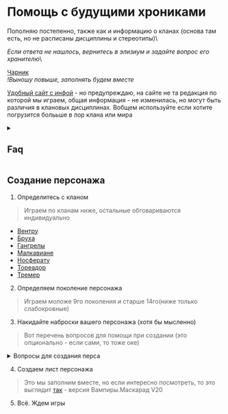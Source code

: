 # Помощь с будущими хрониками
Пополняю постепенно, также как и информацию о кланах (основа там есть, но не расписаны дисциплины и стереотипы)\

*Если ответа не нашлось, вернитесь в элизиум и задайте вопрос его хранителю*\

[Чарник](https://trechkalov.com/vtm/current/index.html)\
_!Выношу повыше, заполнять будем вместе_

[Удобный сайт с инфой](https://wod.su/wod) - но предупреждаю, на сайте не та редакция по которой мы играем, общая информация - не изменилась, но могут быть различия в клановых дисциплинах. Вобщем используйте если хотите погрузится болььше в лор клана или мира


<details>
  <summary> <h2> Faq </h2> </summary>


<details>
  <summary> <h2> Как устроены вампирские сообщества в мире тьмы </h2> </summary>

  >   !Помните, что текст ниже это экспозиция мира, если вдруг у вас зарадилась идея сделать Вентру - анарха, я не буду вас останавливать, но вам придется придумать оооочень холрошую причину почему ваш персонаж стал таким необычным искллючением.

  Вампиры делятся на касты...ой это не отсюда. Итак в мире вас ждет:\

  <details>
  <summary>  Камарилья </summary>
  
  **Камарилья** - это некое официальная государственность основанная древними вампирами, потому что для всего должны быть правила, не так ли?
  В общем, представьте себе жёстко структурированное тайное общество, которое управляет вампирским миром из тени. Его главная цель — выживание, но не любыми средствами,а через порядок, традиции и скрытность.

#### 🛡️ Ключевые принципы (Три столпа Камарильи):

1.  **Маскарад (Самый главный закон!)**
    *   **Суть:** «Люди не должны знать, что мы существуем».
    *   **Что это значит:** Никаких публичных использований Дисциплин. Никаких следов клыков и когтей на жертвах. Никаких упоминаний о вампирах в соцсетях. Если ты нарушил Маскарад, тебя накажут. Если нарушил грубо — тебя «призовут к упокоению» (проще говоря, убьют). Твоя смертная жизнь окончена, теперь ты — часть декораций, призрак в толпе людей.

2.  **Шесть Традиций (Незыблемые правила)**
    Их написала отдельно

3.  **Структура и Иерархия**
    В Камарилье нет демократии. Здесь есть **Принц** (верховный правитель города), **Шериф** (его силовая рука) и **Смотрители** (его глаза и уши). Ты должен знать, кто они в твоём городе, и проявлять к ним уважение. Новоприбывших вампиров называют **Новобращцами**, и их слово весит меньше всего.

#### 🧊 Что нужно знать игроку, играя за члена Камарильи:

*   **Ты — часть системы.** Ты не одиночка. Твои действия отражаются на твоём Сенешале (покровителе) и твоём клане. Личные амбиции — хорошо, но только если они не угрожают системе.
*   **Уважай иерархию.** Не спорь с Старейшинами публично. Не проявляй неуважение к Принцу. Даже если они не правы, есть ночные способы решить это — интриги, намёки, сделки. Открытый бунт — быстрый путь к финальной смерти.
*   **Слово — закон.** Данное слово, клятвы и договорённости (особенно скреплённые Кровным Клятвом) — это всё, что у тебя есть. Нарушишь слово — тебе больше никто не будет доверять.
*   **Враг номер один — Анархи.** Это вампиры-бунтари, которые отвергают власть Принцев и Камарильи. Они считают нас тиранами. Мы считаем их неблагодарными детьми, которые своим хаосом разрушают Маскарад и ставят под угрозу всех нас.
*   **Враг номер два — Шабаш.** Это абсолютное зло. Орда фанатиков-садистов, которые отвергают не только Маскарад, но и свою человечность. Они хотят войны и апокалипсиса. Против них Камарилья — единственный оплот цивилизации.

**Итог:** Камарилья предлагает безопасность, структуру и относительный порядок в обмен на твою свободу и безусловное подчинение правилам. Это клуб со строгим дресс-кодом, где за опоздание могут не просто выгнать, а сжечь на костре. 

**Классические представители:**: Вентру, Тореадор, Тремер, Носферату, Малки, остальные точечно
**Возможные ассоциации из других вселенных** Арасака (Киберпанк), Мафия: Коза Ностра (Крестный отец), Классика: Римская Империя / Феодализм


</details>

  <details>
  <summary>  Анархи </summary>

Формально **Анархи** являются частью Камарильи, они также чтят маскарад и шесть традиций, но это группа Сородичей, которые сыты по горло диспатичностью Камарильи. Они пытаются привнести свои идеи в эту замшелую систему, кто то более радикально, кто то менее


#### 💥 Ключевые принципы Анархов:

1.  **Свобода превыше порядка**
    *   **Суть:** «Никто не имеет права указывать мне, как жить вечно».
    *   **Что это значит:** Мы соблюдаем Маскарад не потому, что так велят Традиции, а потому, что это **здравый смысл**. Это наш выбор, а не их закон. Мы не признаём "права" Принца решать, кому можно обращать, а кому — нет.

2.  **Власть сильного (Но с оговорками)**
    *   **Суть:** Сила даёт тебе право голоса, но не право на тиранию.
    *   **Что это значит:** У нас нет Принцев, но есть **Бароны**. Чем ты сильнее и полезнее, тем больше тебя уважают. Но любой Барон, который начинает вести себя как Принц Камарильи, быстро теряет свою власть. Сила здесь — для защиты свободы, а не для её подавления.

3.  **Прагматизм и взаимовыручка**
    *   **Суть:** "Мы выживаем вместе".
    *   **Что это значит:** Мы можем быть не организованы, как Камарилья, но мы держимся друг за друга. Общий враг (Камарилья и Шабаш) заставляет нас объединяться. Договорённость и дань уважения здесь значат куда больше, чем клятвы на крови.

#### 🛠️ Что нужно знать игроку, играя за Анарха:

*   **Ты — сам за себя.** Ты не часть системы, ты — вольный агент. Твоя сила, твой ум и твои связи — твои главные козыри. Никто не придёт тебя спасать, если ты вляпаешься.
*   **Уважай силу, но не иерархию.** Ты можешь уважать местного лидера Анархов за его мощь или влияние, но это уважение — заслуженное, а не данное по праву рождения. Ты можешь с ним спорить. Ты можешь бросить ему вызов.
*   **Твоя свобода заканчивается там, где начинается свобода другого.** Беспредел и хаос вредят всем. Если ты начнёшь беситься и привлекать внимание смертных или Шабаша, тебя "успокоят" свои же.
*   **Враг номер один — Камарилья.** Они называют нас неблагодарными детьми. Мы называем их тиранами-динозаврами. Они — тюремщики, а мы хотим быть свободными.
*   **Враг номер два — Шабаш.** Абсолютное зло. Для них мы — первая цель. Против них мы иногда даже вынуждены заключать временные союзы с Камарильей. Война с Шабашем — это война на выживание.

**Классические представители:** Бруха, Гангрелы, остальные точечно
**Возможные ассоциации из других вселенных**: Я уже где то писала про Сильверхенда(Киберпанк), Повстанческий Альянс (Звёздные Войны), 


</details>

  <details>
  <summary>  Шабаш </summary>

  Если кратко, то Шабаш вертел весь этот Маскарад на своем вампирском...эм...неважно. Вот что действительно важно, цель Шабаша — не выживание, а господство, люди для них просто еда. Представители этой организации искренне не понимают, почему они должны прятаться по темным углам, если являются следующей эволюционной ступенью, это люди должны пряаться от них. Они верят, что этими принципами руководствовался и сам Каин, и что они следуют его пути.
   Шабаш предлагает не свободу, а цель. Не безопасность, а мощь. Ты отказываешься от своей души, чтобы стать чистым орудием войны. Здесь нет места сомнениям, дружбе или любви. Есть только Вера, Война и Сила.

  Конечно! Вот памятка для игрока, которого манит тёмная сторона Шабаша.

#### 💀 Ключевые принципы Шабаша (Путь Каина):

1.  **Охота — наше право**
    *   **Суть:** «Человеческий скот существует для нашего пропитания и удовольствия. Маскарад — это ложь трусов».
    *   **Что это значит:** Мы не прячемся. Мы правим через страх. Мы — кошмар, который живёт под кроватью у всего человечества. Наша сила — в открытой демонстрации силы. Пусть знают, кому они принадлежат.

2.  **Война — наше призвание**
    *   **Суть:** «Вечный Джихад против Камара́льи и самих Антедилувианов (основатели кланов, по их именам и названы кланы) — наш священный долг».
    *   **Что это значит:** Мы не ведём политические игры. Мы ведём войну. Все наши ресурсы, вся наша жестокость направлены на одну цель: уничтожить врагов Истинных Детей Каина. Ты — солдат в этой войне. Сомнение — слабость. Жестокость — эффективность.

3.  **Сила — наша добродетель**
    *   **Суть:** «Выживает сильнейший. Милосердие — это болезнь, которая ведёт к вырождению».
    *   **Что это значит:** У нас нет "правил". Есть **Пути Просвещения** — философские учения, которые заменяют нам утраченную человеческую мораль. Они учат нас быть сильными, безжалостными и эффективными. Слабость карается мгновенно и смертельно.

#### Что думает шабаш о мире? 

*   **Ты — оружие.** Твоя цель — служить Шабашу. Твои личные желания ничего не значат. Ты — винтик в военной машине, но винтик острый и смертоносный. Прояви слабость — тебя сломают и выбросят.
*   **Иерархия основана на силе и фанатизме.** Во главе стоят **Кардиналы** и **Архиепископы** — самые могущественные и безупречные в своей вере. **Темные Настоятели** — полевые командиры. Ты будешь подчиняться им беспрекословно. Вопросы задаются только перед выполнением приказа.
*   **Враг номер один — Камарилья.** Они — еретики, предатели нашей истинной природы. Их нужно уничтожить.
*   **Враг номер два — Анархи.** Они — глупые щенки, которые лают, но не кусаются. Разменная монета в нашей войне.
*   **Главный враг — Антедилувианцы.** Древние прародители, которые, по нашему убеждению, готовятся проснуться и сожрать всех своих потомков. Мы уничтожим их прежде, чем они уничтожат нас.

**Классические представители:** Лассомбра, Цимисхи и отступники издругих кланов
**Возможные ассоциации из других вселенных**: Ближе всего наверное Мальстрём, хотя как бужто не совсем; Инквизитор из Warhammer 40k ( Ваша цель — очистить галактику от ереси огнём и мечом. Любая жестокость оправдана высшей целью.), Орки Саурона (Властелин Колец),  Культисты из "Безумного Макса"


</details>

  <details>
  <summary>  Независиммые </summary>

  Независимые делятся обычно на два тип:\
  Те которые по каким то причинам не вступают ни в один из вышеперчисленных сообществ (например клан Джованни - они живут в Италии одной большой семьей сами по себе и им нет дела до других сородичей, или Ассамиты - просто наемники-одиночки, которым нет дела до понятий клана как такового), и тех кого не принимают нигде (Каитифы - вампиры без клана и сира или Слабокровные - слишком слабы для вампиров, что бы те принимали их как равных себе)

  **Классические представители тех что сами по себе:** Джованни, Ассамиты (Бану Хаким),  Последователи Сета, Равнос
   **Классические представители тех кого не воспринимают всерьез** Каитифы и Слабокровные

</details>
  


</details>


<details>
  <summary> <h2> Что такое Дисциплины </h2> </summary>

**Что это?** Это ваша сверхъестественная сила. Набор дисциплин (как правило три разновидности) определяется кланом вашего персонажа

**Развитие**  Дисциплины измеряются в пунктах (точках - • ), где один пункт означает, что вампир делает лишь первые шаги в освоении этой Дисциплины, и далее по возврастанию.
Каждый раз, получая новый пункт Дисциплины, персонаж получает доступ к силе соответствующего уровня, сохраняя при этом доступ к силам всех предыдущих уровней.

**Сколько дается _точек_ в начале?** На этапе создания персонажа игроки получают по три пункта, которые они могут распределить между клановыми Дисциплинами персонажей по своему усмотрению

**Примечание**: Если в описании дисциплины не сказано обратное, активация Дисциплины не требует траты пунктов крови или воли. 
Дисциплины для наглядности описаны для каждого клана в клановом листе до уровня три (выше пока не вижу смысла), но если интересно, что может 
персонаж на максимуме - можно почитать в книге правил, глава дисциплины [тут](https://drive.google.com/file/d/1DgBc0yy4v-HnSUnz-oDvA476uRxfplmD/view?usp=sharing) 

**Могу ли я изучать внекланновые дисциплины?** Кратко да - по рп, Для того чтобы изучить неклановую Дисциплину, ученик должен выпить крови учителя, получив таким образом мистическое сродство с силами, искусство управления которыми он желает изучить. Получив первый пункт новой Дисциплины, персонажполучает и возможность развивать её самостоятельно. 

**Я хочу собрать свои начальные дисциплины. Это возможно** Да, ваш выбор Каитифы - безсклановые вампиры. Но учтите, игра за такого персонажа накладывает свои ограничения (играть на Каитифах - как играть на индейцах на флетке, их никто не любит)

**

 </details>

 
<details>
  <summary> <h2> Как работает урон и прочность </h2> </summary>

<details>
  <summary> Проверка урона </summary>

  Каждая успешная атака в сражении имеет параметр, который называется **уроном**. Этот параметр определяет размер пула проверки урона этой атаки. 

- У некоторых видов оружия урон зависит от силы атакующего персонажа
- У некоторых равен заранее определённому числу
- **Сложность** проверки урона всегда равна **6**
- Каждый успех означает, что жертва получает **одно повреждение**

  </details>

  <details>
  <summary> Типы повреждений </summary>

**Лёгкие повреждения:**
- Поверхностные и не слишком опасные раны
- Все персонажи могут использовать выносливость при проверках на прочность
- Отмечаются косой чертой « / » в бланке персонажа

**Тяжёлые повреждения:**
- Глубокие и опасные раны, которые могут оказаться роковыми
- Смертные не могут использовать выносливость при проверках на прочность против них
- Отмечаются косым крестом «Х»

**Губительные повреждения:**
- Смертельно опасны даже для вампиров
- Наносятся огнём, солнечным светом, когтями и клыками сверхъестественных существ
- При проверке на прочность можно использовать только Стойкость
- Отмечаются перечёркнутым косым крестом «Ж»

</details>

  <details>
  <summary> Особые правила </summary>
    
- Пул проверки урона **нельзя уменьшить до нуля**
- Проверка урона **не может закончиться провалом** - провал и неудача означают, что атака прошла по касательной
  
  </details>

 <details>
  <summary> Проверка на прочность </summary>

Персонаж может нейтрализовать наносимые повреждения при помощи проверки на прочность.

**Пул проверки:**
- Базовый пул равен показателю **выносливости** персонажа
- Против **лёгких и тяжёлых** повреждений: выносливость + Стойкость
- Против **губительных** повреждений: только Стойкость

**Пример:** персонаж с выносливостью 3 и Стойкостью 2 имеет:
- 5d10 против лёгких и тяжёлых повреждений
- 2d10 против губительных повреждений

**Особенности:**
- Проверка на прочность - **рефлекторное действие** (не требует траты действия)
- **Сложность** всегда равна **6** (если не указано иное)
- Каждый успех нейтрализует **одно повреждение**
- Проверка **не может закончиться провалом**
- Повреждения, против которых нельзя пройти проверку на прочность, называются **неотвратимыми**

**Ограничения:**
- **Смертные** могут проходить проверку на прочность только против **лёгких** повреждений
- **Вампиры** могут проходить проверку и против **тяжёлых** повреждений

  </details>


</details>


</details>

## Создание персонажа 

1. Определитесь с кланом
   
> Играем по кланам ниже, остальные обговариваются индивидуально

   - [Вентру](ventrue.md)
   - [Бруха](brujah.md)
   - [Гангрелы](gangrel.md)
   - [Малкавиане](malkavian.md)
   - [Носферату](nosferatu.md)
   - [Тореадор](toreador.md)
   - [Тремер](tremere.md)

2. Определяем поколение персонажа

> Играем моложе 9го поколения и старше 14го(ниже только слабокровные)

3. Накидайте наброски вашего персонажа (хотя бы мысленно)

> Вот перечень вопросов для помощи при создании (это опционально - если сами, то тоже оке)

<details>
  <summary> Вопросы для создания перса </summary> 

### **Биография и личность**

**Детство и юность**
*   Сколько вашему персонажу лет? Когда он родился? Сколько лет ему было на момент Становления?
*   Что особенного случилось, когда ваш персонаж был ребёнком?
*   Какой была его семья? Какое у него самое раннее детское воспоминание?
*   Был ли у него родной город, или семья постоянно переезжала?
*   Как он учился в школе? Доучился ли до старших классов? Увлекался ли спортом?
*   Учился ли он в вузе? Может, он сбежал из дома?
*   Поддерживал ли он отношения с кем-нибудь из друзей детства?

**Взрослая жизнь (до Становления)**
*   Каким человеком был ваш персонаж? Скромный тихоня или задира?
*   Был ли он популярным? Как он зарабатывал на жизнь?
*   Была ли у него своя семья (супруг/а, дети)?
*   Что мотивировало его двигаться вперёд?
*   Остались ли в мире смертные, которые скучают по нему?

### **Столкновение с сверхъестественным**

*   Когда персонаж впервые столкнулся со сверхъестественным?
*   Когда он впервые почувствовал, что за ним следят?
*   Верил ли он в оккультное до Становления?
*   Как произошла первая встреча с вампиром? Каковой была реакция (страх, гнев, неверие)?
*   Что испугало его больше всего в той ситуации?

### **Становление и его последствия**

*   Как ваш персонаж изменился после Становления?
*   Как всё произошло? Было ли это болезненно или, наоборот, принесло извращённое наслаждение?
*   Как он впервые столкнулся с Голодом? Был ли он напуган?
*   Принял ли он свою новую природу или до сих пор не смирился?
*   Благодарен ли он своему Сиру или ненавидит его и жаждет мести?

### **Новая не-жизнь**

**Разрыв со старым миром**
*   Как персонаж порвал со своей смертной жизнью?
*   Инсценировал ли он свою смерть? Продолжает ли тайно наблюдать за родными?
*   Или он полностью сжёг все мосты?

**Отношения с Сиром**
*   Кто ваш Сир? Что персонаж о нём знает?
*   Каким он был — жестоким, скрытным, честным?
*   Почему, по мнению персонажа, Сир выбрал именно его?
*   Сколько длилось обучение? Чему Сир его научил?
*   Разделяет ли персонаж взгляды Сира или имеет собственную позицию?

**Котерия и сообщество**
*   Как ваш персонаж встретил других членов своей котерии или стаи? Это была случайность или расчёт?
*   Все ли члены группы принадлежат к одной фракции?
*   Что их объединяет — общие цели или необходимость?
*   Как долго они вместе?

**Убежище и охота**
*   Где находится убежище вашего персонажа? Это постоянное место или временное укрытие?
*   Остался ли он в своём старом доме или нашел новое место (заброшенное здание, канализация)?
*   Есть ли у него кто-то, кто охраняет его днём?
*   Каковы его излюбленные охотничьи угодья? Кто его типичная добыча?
*   Считает ли он какие-то территории своими? Конкурирует ли с другими вампирами за них?
*   Как он охотится — соблазняет, похищает, нападает из засады?

### **Мотивация и цели**

*   Каковы главные мотивы вашего персонажа?
*   Ищет ли он мести? Стремится ли вернуть себе подобие прошлой жизни?
*   Жаждет ли он власти в мире Сородичей?
*   Если бы он мог загадать одно желание, что бы это было?

  </details>

4. Создаем лист персонажа
   
> Это мы заполним вместе, но если интересно посмотреть, то это выглядит [так](https://trechkalov.com/vtm/current/index.html) - версия Вампиры.Маскарад V20

5. Всё. Ждем игры

